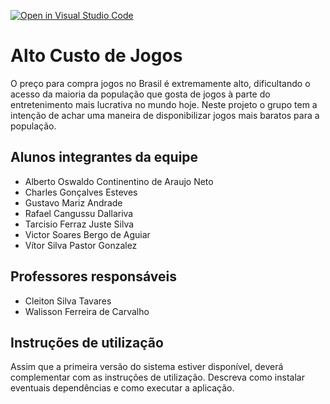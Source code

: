 [![Open in Visual Studio Code](https://classroom.github.com/assets/open-in-vscode-c66648af7eb3fe8bc4f294546bfd86ef473780cde1dea487d3c4ff354943c9ae.svg)](https://classroom.github.com/online_ide?assignment_repo_id=7572069&assignment_repo_type=AssignmentRepo)
# Alto Custo de Jogos
O preço para compra jogos no Brasil é extremamente alto, dificultando o acesso da maioria da população que gosta de jogos à parte do entretenimento mais lucrativa no mundo hoje. Neste projeto o grupo tem a intenção de achar uma maneira de disponibilizar jogos mais baratos para a população.

## Alunos integrantes da equipe 

* Alberto Oswaldo Continentino de Araujo Neto
* Charles Gonçalves Esteves
* Gustavo Mariz Andrade
* Rafael Cangussu Dallariva
* Tarcisio Ferraz Juste Silva
* Victor Soares Bergo de Aguiar 
* Vítor Silva Pastor Gonzalez

## Professores responsáveis

* Cleiton Silva Tavares
* Walisson Ferreira de Carvalho

## Instruções de utilização

Assim que a primeira versão do sistema estiver disponível, deverá complementar com as instruções de utilização. Descreva como instalar eventuais dependências e como executar a aplicação.
